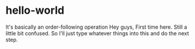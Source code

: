 # hello-world
It's basically an order-following operation
Hey guys,
First time here. Still a little bit confused. So I'll just type whatever things into this and do the next step.
